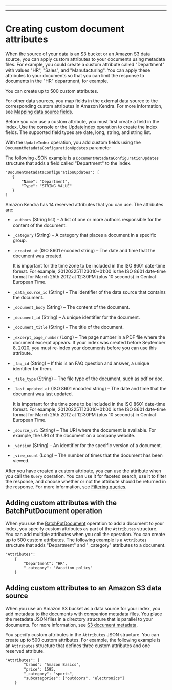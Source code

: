 --------

--------

# Creating custom document attributes<a name="custom-attributes"></a>

When the source of your data is an S3 bucket or an Amazon S3 data source, you can apply custom attributes to your documents using metadata files\. For example, you could create a custom attribute called "Department" with values "HR", "Sales", and "Manufacturing"\. You can apply these attributes to your documents so that you can limit the response to documents in the "HR" department, for example\.

You can create up to 500 custom attributes\.

For other data sources, you map fields in the external data source to the corresponding custom attributes in Amazon Kendra\. For more information, see [Mapping data source fields](field-mapping.md)\.

Before you can use a custom attribute, you must first create a field in the index\. Use the console or the [UpdateIndex](API_UpdateIndex.md) operation to create the index fields\. The supported field types are date, long, string, and string list\. 

With the `UpdateIndex` operation, you add custom fields using the `DocumentMetadataConfigurationUpdates` parameter

The following JSON example is a `DocumentMetadataConfigurationUpdates` structure that adds a field called "Department" to the index\.

```
"DocumentmetadataConfigurationUpdates": [
   {
       "Name": "Department",
       "Type": "STRING_VALUE"
   }
]
```

Amazon Kendra has 14 reserved attributes that you can use\. The attributes are:
+ `_authors` \(String list\) – A list of one or more authors responsible for the content of the document\.
+ `_category` \(String\) – A category that places a document in a specific group\.
+ `_created_at` \(ISO 8601 encoded string\) – The date and time that the document was created\.

  It is important for the time zone to be included in the ISO 8601 date\-time format\. For example, 20120325T123010\+01:00 is the ISO 8601 date\-time format for March 25th 2012 at 12:30PM \(plus 10 seconds\) in Central European Time\.
+ `_data_source_id` \(String\) – The identifier of the data source that contains the document\.
+ `_document_body` \(String\) – The content of the document\.
+ `_document_id` \(String\) – A unique identifier for the document\.
+ `_document_title` \(String\) – The title of the document\.
+ `_excerpt_page_number` \(Long\) – The page number in a PDF file where the document excerpt appears\. If your index was created before September 8, 2020, you must re\-index your documents before you can use this attribute\.
+ `_faq_id` \(String\) – If this is an FAQ question and answer, a unique identifier for them\.
+ `_file_type` \(String\) – The file type of the document, such as pdf or doc\.
+ `_last_updated_at` \(ISO 8601 encoded string\) – The date and time that the document was last updated\.

  It is important for the time zone to be included in the ISO 8601 date\-time format\. For example, 20120325T123010\+01:00 is the ISO 8601 date\-time format for March 25th 2012 at 12:30PM \(plus 10 seconds\) in Central European Time\.
+ `_source_uri` \(String\) – The URI where the document is available\. For example, the URI of the document on a company website\.
+ `_version` \(String\) – An identifier for the specific version of a document\.
+ `_view_count` \(Long\) – The number of times that the document has been viewed\.

After you have created a custom attribute, you can use the attribute when you call the `Query` operation\. You can use it for faceted search, use it to filter the response, and choose whether or not the attribute should be returned in the response\. For more information, see [Filtering queries](filtering.md)\.

## Adding custom attributes with the BatchPutDocument operation<a name="custom-attributes-batch"></a>

When you use the [BatchPutDocument](API_BatchPutDocument.md) operation to add a document to your index, you specify custom attributes as part of the `Attributes` structure\. You can add multiple attributes when you call the operation\. You can create up to 500 custom attributes\. The following example is a `Attributes` structure that adds "Department" and "\_category" attributes to a document\.

```
"Attributes": 
    {
        "Department": "HR",
        "_category": "Vacation policy"
    }
```

## Adding custom attributes to an Amazon S3 data source<a name="custom-attributes-s3"></a>

When you use an Amazon S3 bucket as a data source for your index, you add metadata to the documents with companion metadata files\. You place the metadata JSON files in a directory structure that is parallel to your documents\. For more information, see [S3 document metadata](s3-metadata.md)\.

You specify custom attributes in the `Attributes` JSON structure\. You can create up to 500 custom attributes\. For example, the following example is an `Attributes` structure that defines three custom attributes and one reserved attribute\.

```
"Attributes": {
        "brand": "Amazon Basics",
        "price": 1595,
        "_category": "sports",
        "subcategories": ["outdoors", "electronics"]
    }
```
